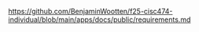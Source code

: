 https://github.com/BenjaminWootten/f25-cisc474-individual/blob/main/apps/docs/public/requirements.md